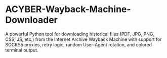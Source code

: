 # ACYBER-Wayback-Machine-Downloader
A powerful Python tool for downloading historical files (PDF, JPG, PNG, CSS, JS, etc.) from the Internet Archive Wayback Machine with support for SOCKS5 proxies, retry logic, random User-Agent rotation, and colored terminal output.
